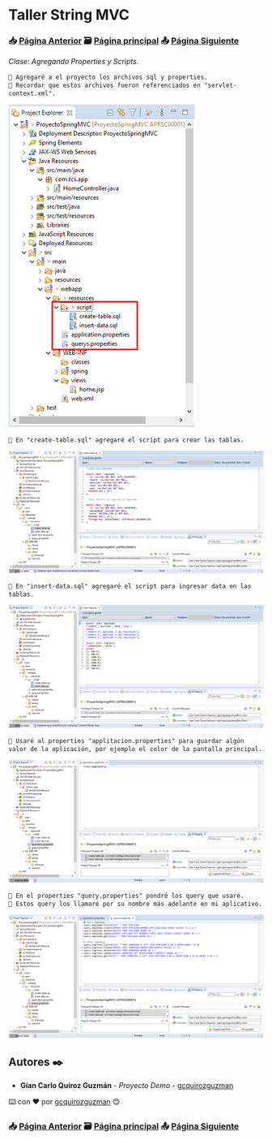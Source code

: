 # Taller String MVC                                                                       
### 📥 [Página Anterior](https://github.com/gcquirozguzman/java-spring-mvc-tcs-202004/tree/MLCSP00001)          🗃️ [Página principal](https://github.com/gcquirozguzman/java-spring-mvc-tcs-202004)          📤 [Página Siguiente](https://github.com/gcquirozguzman/java-spring-mvc-tcs-202004/tree/ETRPR00001)

_Clase: Agregando Properties y Scripts._

```
📢 Agregaré a el proyecto los archivos sql y properties.
📢 Recordar que estos archivos fueron referenciados en "servlet-context.xml".
```

![Error: imagen no ha sido cargada](https://github.com/gcquirozguzman/java-spring-mvc-tcs-202004/blob/master/imagenes/APRSC00001_1.png)

```
📢 En "create-table.sql" agregaré el script para crear las tablas.
```

![Error: imagen no ha sido cargada](https://github.com/gcquirozguzman/java-spring-mvc-tcs-202004/blob/master/imagenes/APRSC00001_2.png)

```
📢 En "insert-data.sql" agregaré el script para ingresar data en las tablas.
```

![Error: imagen no ha sido cargada](https://github.com/gcquirozguzman/java-spring-mvc-tcs-202004/blob/master/imagenes/APRSC00001_3.png)

```
📢 Usaré al properties "applitacion.properties" para guardar algún valor de la aplicación, por ejemplo el color de la pantalla principal.
```

![Error: imagen no ha sido cargada](https://github.com/gcquirozguzman/java-spring-mvc-tcs-202004/blob/master/imagenes/APRSC00001_4.png)

```
📢 En el properties "query.properties" pondré los query que usaré. 
📢 Estos query los llamaré por su nombre más adelante en mi aplicativo.
```

![Error: imagen no ha sido cargada](https://github.com/gcquirozguzman/java-spring-mvc-tcs-202004/blob/master/imagenes/APRSC00001_5.png)

## Autores ✒️

* **Gian Carlo Quiroz Guzmán** - *Proyecto Demo* - [gcquirozguzman](https://github.com/gcquirozguzman)

⌨️ con ❤️ por [gcquirozguzman](https://github.com/gcquirozguzman) 😊

### 📥 [Página Anterior](https://github.com/gcquirozguzman/java-spring-mvc-tcs-202004/tree/MLCSP00001)          🗃️ [Página principal](https://github.com/gcquirozguzman/java-spring-mvc-tcs-202004)          📤 [Página Siguiente](https://github.com/gcquirozguzman/java-spring-mvc-tcs-202004/tree/ETRPR00001)
